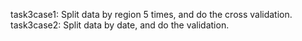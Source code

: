 task3case1: Split data by region 5 times, and do the cross validation.  
task3case2: Split data by date, and do the validation.  
